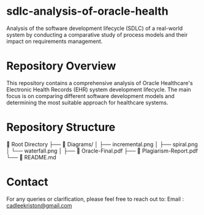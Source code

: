 # sdlc-analysis-of-oracle-health
Analysis of the software development lifecycle (SDLC) of a real-world system by conducting a comparative study of process models and their impact on requirements management.

# Repository Overview
This repository contains a comprehensive analysis of Oracle Healthcare's Electronic Health Records (EHR) system development lifecycle. The main focus is on comparing different software development models and determining the most suitable approach for healthcare systems.

# Repository Structure 
📁 Root Directory
  ├── 📁 Diagrams/
  │   ├── incremental.png
  │   ├── spiral.png
  │   └── waterfall.png
  │
  ├── 📄 Oracle-Final.pdf
  ├── 📄 Plagiarism-Report.pdf
  └── 📄 README.md

# Contact
For any queries or clarification, please feel free to reach out to:
Email : cadleekriston@gmail.com 
